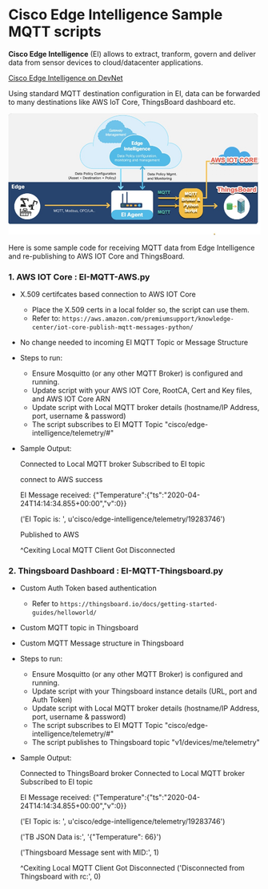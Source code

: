 # Cisco Edge Intelligence Sample MQTT scripts

**Cisco Edge Intelligence** (EI) allows to extract, tranform, govern and deliver data from sensor devices to cloud/datacenter applications.

[Cisco Edge Intelligence on DevNet](https://developer.cisco.com/edge-intelligence)

Using standard MQTT destination configuration in EI, data can be forwarded to many destinations like AWS IoT Core, ThingsBoard dashboard etc.

![Sample data flow](EI_Code_FlowDiagram.jpg)

Here is some sample code for receiving MQTT data from Edge Intelligence and re-publishing to AWS IOT Core and ThingsBoard.

### 1. AWS IOT Core : EI-MQTT-AWS.py
* X.509 certifcates based connection to AWS IOT Core
	* Place the X.509 certs in a local folder so, the script can use them.
	* Refer to: `https://aws.amazon.com/premiumsupport/knowledge-center/iot-core-publish-mqtt-messages-python/`
* No change needed to incoming EI MQTT Topic or Message Structure
* Steps to run:
	* Ensure Mosquitto (or any other MQTT Broker) is configured and running.
	* Update script with your AWS IOT Core, RootCA, Cert and Key files, and AWS IOT Core ARN
	* Update script with Local MQTT broker details (hostname/IP Address, port, username & password)
	* The script subscribes to EI MQTT Topic "cisco/edge-intelligence/telemetry/#"
* Sample Output:
	
	Connected to Local MQTT broker
	Subscribed to EI topic

	connect to AWS success

	EI Message received: {"Temperature":{"ts":"2020-04-24T14:14:34.855+00:00","v":0}}

	('EI Topic is: ', u'cisco/edge-intelligence/telemetry/19283746')

	Published to AWS

	^Cexiting
	Local MQTT Client Got Disconnected


### 2. Thingsboard Dashboard : EI-MQTT-Thingsboard.py
* Custom Auth Token based authentication
	* Refer to `https://thingsboard.io/docs/getting-started-guides/helloworld/`
* Custom MQTT topic in Thingsboard
* Custom MQTT Message structure in Thingsboard
* Steps to run:
	* Ensure Mosquitto (or any other MQTT Broker) is configured and running.
	* Update script with your Thingsboard instance details (URL, port and Auth Token)
	* Update script with Local MQTT broker details (hostname/IP Address, port, username & password)
	* The script subscribes to EI MQTT Topic "cisco/edge-intelligence/telemetry/#"
	* The script publishes to Thingsboard topic "v1/devices/me/telemetry"
* Sample Output:
	
	Connected to ThingsBoard broker
	Connected to Local MQTT broker
	Subscribed to EI topic

	EI Message received: {"Temperature":{"ts":"2020-04-24T14:14:34.855+00:00","v":0}}

	('EI Topic is: ', u'cisco/edge-intelligence/telemetry/19283746')

	('TB JSON Data is:', '{"Temperature": 66}')

	('Thingsboard Message sent with MID:', 1)

	^Cexiting
	Local MQTT Client Got Disconnected
	('Disconnected from Thingsboard with rc:', 0)

